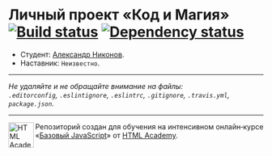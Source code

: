 # Личный проект «Код и Магия» [![Build status][travis-image]][travis-url] [![Dependency status][dependency-image]][dependency-url]

* Студент: [Александр Никонов](https://up.htmlacademy.ru/javascript/5/user/31279).
* Наставник: `Неизвестно`.

---

_Не удаляйте и не обращайте внимание на файлы:_<br>
_`.editorconfig`, `.eslintignore`, `.eslintrc`, `.gitignore`, `.travis.yml`, `package.json`._

---

<a href="https://htmlacademy.ru/intensive/javascript"><img align="left" width="50" height="50" title="HTML Academy" src="https://up.htmlacademy.ru/static/img/intensive/javascript/logo-for-github.svg"></a>

Репозиторий создан для обучения на интенсивном онлайн‑курсе «[Базовый JavaScript](https://htmlacademy.ru/intensive/javascript)» от [HTML Academy](https://htmlacademy.ru).

[travis-image]: https://travis-ci.org/htmlacademy-javascript/31279-code-and-magick.svg?branch=master
[travis-url]: https://travis-ci.org/htmlacademy-javascript/31279-code-and-magick
[dependency-image]: https://david-dm.org/htmlacademy-javascript/31279-code-and-magick.svg?style=flat-square
[dependency-url]: https://david-dm.org/htmlacademy-javascript/31279-code-and-magick
